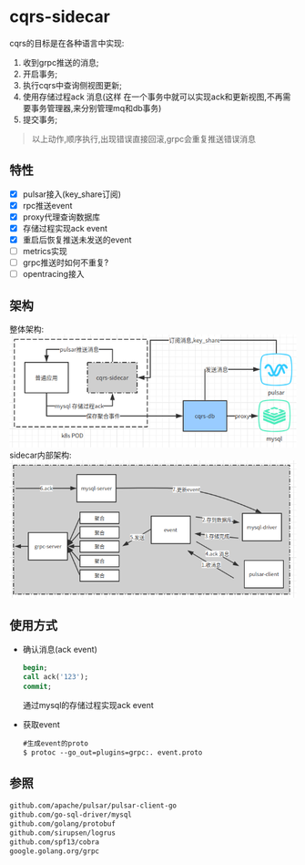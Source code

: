 # cqrs-sidecar

cqrs的目标是在各种语言中实现:

1. 收到grpc推送的消息;
2. 开启事务;
3. 执行cqrs中查询侧视图更新;
4. 使用存储过程ack 消息(这样 在一个事务中就可以实现ack和更新视图,不再需要事务管理器,来分别管理mq和db事务)
5. 提交事务;

> 以上动作,顺序执行,出现错误直接回滚,grpc会重复推送错误消息

## 特性

- [x] pulsar接入(key_share订阅)
- [x] rpc推送event
- [x] proxy代理查询数据库
- [x] 存储过程实现ack event
- [x] 重启后恢复推送未发送的event
- [ ] metrics实现
- [ ] grpc推送时如何不重复?
- [ ] opentracing接入

## 架构
整体架构:
![](./document/img_1.png)
sidecar内部架构:
![](./document/img_2.png)

## 使用方式

- 确认消息(ack event)

  ```sql
  begin;
  call ack('123');
  commit;
  ```

  通过mysql的存储过程实现ack event

- 获取event
  
  ```shell
  #生成event的proto
  $ protoc --go_out=plugins=grpc:. event.proto
  ```

## 参照

```shell
github.com/apache/pulsar/pulsar-client-go
github.com/go-sql-driver/mysql
github.com/golang/protobuf
github.com/sirupsen/logrus
github.com/spf13/cobra
google.golang.org/grpc
```

